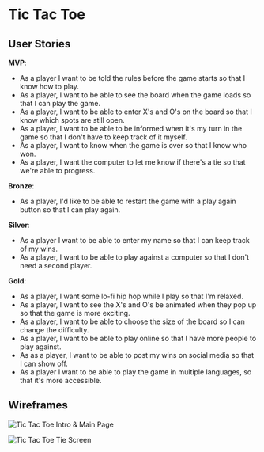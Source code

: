# Tic Tac Toe

## User Stories

**MVP**:

- As a player I want to be told the rules before the game starts so that I know how to play.
- As a player, I want to be able to see the board when the game loads so that I can play the game.
- As a player, I want to be able to enter X's and O's on the board so that I know which spots are still open.
- As a player, I want to be able to be informed when it's my turn in the game so that I don't have to keep track of it myself.
- As a player, I want to know when the game is over so that I know who won.
- As a player, I want the computer to let me know if there's a tie so that we're able to progress.

**Bronze**:

- As a player, I'd like to be able to restart the game with a play again button so that I can play again.

**Silver**:

- As a player I want to be able to enter my name so that I can keep track of my wins.
- As a player, I want to be able to play against a computer so that I don't need a second player.

**Gold**:

- As a player, I want some lo-fi hip hop while I play so that I'm relaxed.
- As a player, I want to see the X's and O's be animated when they pop up so that the game is more exciting.
- As a player, I want to be able to choose the size of the board so I can change the difficulty.
- As a player, I want to be able to play online so that I have more people to play against.
- As as a player, I want to be able to post my wins on social media so that I can show off.
- As a player I want to be able to play the game in multiple languages, so that it's more accessible. 

## Wireframes

![Tic Tac Toe Intro & Main Page](https://user-images.githubusercontent.com/56131542/130824840-b759ea8d-18f2-4de4-842e-3b5aa3c5705c.jpeg)

![Tic Tac Toe Tie Screen](https://user-images.githubusercontent.com/56131542/130824870-796e20fb-762c-4b56-a6d5-939cc42fcf93.jpeg)